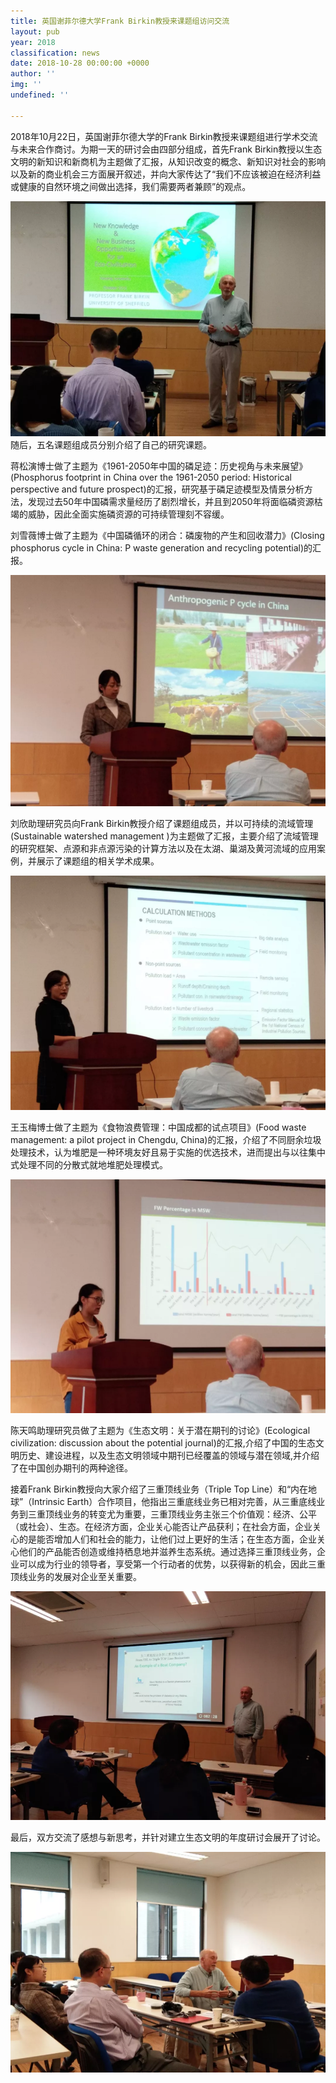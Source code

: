 ```yaml
---
title: 英国谢菲尔德大学Frank Birkin教授来课题组访问交流
layout: pub
year: 2018
classification: news
date: 2018-10-28 00:00:00 +0000
author: ''
img: ''
undefined: ''

---
```

2018年10月22日，英国谢菲尔德大学的Frank Birkin教授来课题组进行学术交流与未来合作商讨。为期一天的研讨会由四部分组成，首先Frank Birkin教授以生态文明的新知识和新商机为主题做了汇报，从知识改变的概念、新知识对社会的影响以及新的商业机会三方面展开叙述，并向大家传达了“我们不应该被迫在经济利益或健康的自然环境之间做出选择，我们需要两者兼顾”的观点。

![](/uploads/1-1.png)随后，五名课题组成员分别介绍了自己的研究课题。

蒋松演博士做了主题为《1961-2050年中国的磷足迹：历史视角与未来展望》(Phosphorus footprint in China over the 1961-2050 period: Historical perspective and future prospect)的汇报，研究基于磷足迹模型及情景分析方法，发现过去50年中国磷需求量经历了剧烈增长，并且到2050年将面临磷资源枯竭的威胁，因此全面实施磷资源的可持续管理刻不容缓。

刘雪薇博士做了主题为《中国磷循环的闭合：磷废物的产生和回收潜力》(Closing phosphorus cycle in China: P waste generation and recycling potential)的汇报。

![](/uploads/2.png)

刘欣助理研究员向Frank Birkin教授介绍了课题组成员，并以可持续的流域管理(Sustainable watershed management )为主题做了汇报，主要介绍了流域管理的研究框架、点源和非点源污染的计算方法以及在太湖、巢湖及黄河流域的应用案例，并展示了课题组的相关学术成果。

![](/uploads/3.png)

王玉梅博士做了主题为《食物浪费管理：中国成都的试点项目》(Food waste management: a pilot project in Chengdu, China)的汇报，介绍了不同厨余垃圾处理技术，认为堆肥是一种环境友好且易于实施的优选技术，进而提出与以往集中式处理不同的分散式就地堆肥处理模式。

![](/uploads/5-1.png)

陈天鸣助理研究员做了主题为《生态文明：关于潜在期刊的讨论》(Ecological civilization: discussion about the potential journal)的汇报,介绍了中国的生态文明历史、建设进程，以及生态文明领域中期刊已经覆盖的领域与潜在领域,并介绍了在中国创办期刊的两种途径。

接着Frank Birkin教授向大家介绍了三重顶线业务（Triple Top Line）和“内在地球”（Intrinsic Earth）合作项目，他指出三重底线业务已相对完善，从三重底线业务到三重顶线业务的转变尤为重要，三重顶线业务主张三个价值观：经济、公平（或社会）、生态。在经济方面，企业关心能否让产品获利；在社会方面，企业关心的是能否增加人们和社会的能力，让他们过上更好的生活；在生态方面，企业关心他们的产品能否创造或维持栖息地并滋养生态系统。通过选择三重顶线业务，企业可以成为行业的领导者，享受第一个行动者的优势，以获得新的机会，因此三重顶线业务的发展对企业至关重要。

![](/uploads/6-1.png)

最后，双方交流了感想与新思考，并针对建立生态文明的年度研讨会展开了讨论。

![](/uploads/7-1.png)
